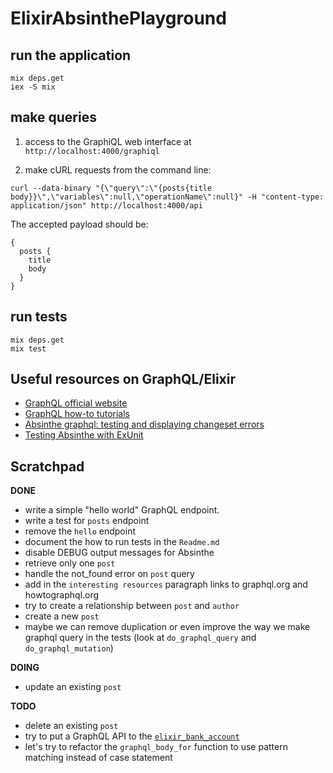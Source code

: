 # ElixirAbsinthePlayground


## run the application

```
mix deps.get
iex -S mix
```

## make queries

1) access to the GraphiQL web interface at `http://localhost:4000/graphiql`

2) make cURL requests from the command line:

```
curl --data-binary "{\"query\":\"{posts{title body}}\",\"variables\":null,\"operationName\":null}" -H "content-type: application/json" http://localhost:4000/api
```

The accepted payload should be:

```
{
  posts {
    title
    body
  }
}
```

## run tests

```
mix deps.get
mix test
```

## Useful resources on GraphQL/Elixir

- [GraphQL official website](http://www.graphql.org)
- [GraphQL how-to tutorials](https://www.howtographql.com/)
- [Absinthe graphql: testing and displaying changeset errors](https://elixirforum.com/t/absinthe-graphql-testing-and-displaying-changeset-errors/3375)
- [Testing Absinthe with ExUnit](https://tosbourn.com/testing-absinthe-exunit/)

## Scratchpad

**DONE**

- write a simple "hello world" GraphQL endpoint.
- write a test for `posts` endpoint
- remove the `hello` endpoint
- document the how to run tests in the `Readme.md`
- disable DEBUG output messages for Absinthe
- retrieve only one `post`
- handle the not_found error on `post` query
- add in the `interesting resources` paragraph links to graphql.org and howtographql.org
- try to create a relationship between `post` and `author`
- create a new `post`
- maybe we can remove duplication or even improve the way we make graphql query in the tests (look at `do_graphql_query` and `do_graphql_mutation`)


**DOING**

- update an existing `post`

**TODO**

- delete an existing `post`
- try to put a GraphQL API to the [`elixir_bank_account`](https://github.com/joebew42/elixir_bank_account)
- let's try to refactor the `graphql_body_for` function to use pattern matching instead of case statement
